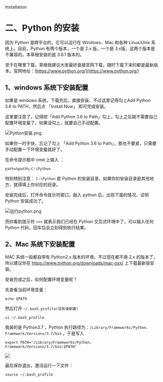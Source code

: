 Installation

# 二、Python 的安装 #

因为 Python 是跨平台的，它可以运行在 Windows、Mac 和各种 Linux/Unix 系统上。目前，Python 有两个版本，一个是 2.x 版，一个是 3.x版，这两个版本是不兼容的。本草根安装的是 3.6.1 版本的。

至于在哪里下载，草根我建议大家最好直接官网下载，随时下载下来的都是最新版本。官网地址：[https://www.python.org/](https://www.python.org/)

## 1、windows 系统下安装配置 ##

如果是 windows 系统，下载完后，直接安装，不过这里记得勾上Add Python 3.6 to PATH，然后点 「Install Now」 即可完成安装。

这里要注意了，记得把「Add Python 3.6 to Path」勾上，勾上之后就不需要自己配置环境变量了，如果没勾上，就要自己手动配置。

![Python安装.png](http://upload-images.jianshu.io/upload_images/2136918-2bf6591f0a12e80b.png?imageMogr2/auto-orient/strip%7CimageView2/2/w/1240)

如果你一时手快，忘记了勾上 「Add Python 3.6 to Path」，那也不要紧，只需要手动配置一下环境变量就好了。

在命令提示框中 cmd  上输入 ：

```
path=%path%;C:\Python 
```

特别特别注意： `C:\Python` 是 Python 的安装目录，如果你的安装目录是其他地方，就得填上你对应的目录。

安装完成后，打开命令提示符窗口，敲入 python 后，出现下面的情况，证明 Python 安装成功了。

![运行python.png](http://upload-images.jianshu.io/upload_images/2136918-817c22f802e8cfce.png?imageMogr2/auto-orient/strip%7CimageView2/2/w/1240)

而你看到提示符 `>>>` 就表示我们已经在 Python 交互式环境中了，可以输入任何 Python 代码，回车后会立刻得到执行结果。


## 2、Mac 系统下安装配置 ##

MAC 系统一般都自带有 Python2.x 版本的环境，不过现在都不用 2.x 的版本了，所以建议你在 https://www.python.org/downloads/mac-osx/ 上下载最新版安装。

安装完成之后，如何配置环境变量呢？

先查看当前环境变量：

``` 
echo $PATH
```

然后打开 ``` ~/.bash_profile(没有请新建) ```

``` 
vi ~/.bash_profile
``` 

我装的是 Python3.7 ，Python 执行路径为：`/Library/Frameworks/Python. Framework/Versions/3.7/bin` 。于是写入

```
export PATH="/Library/Frameworks/Python. Framework/Versions/3.7/bin:$PATH"
```

![](http://twowaterimage.oss-cn-beijing.aliyuncs.com/2019-07-22-084149.png)

最后保存退出，激活运行一下文件：

```
source ~/.bash_profile
```
 





